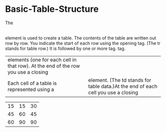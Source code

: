 # Basic-Table-Structure

<table>
The <table> element is used to create a table. The contents of the table are written out row by row.
<tr>
You indicate the start of each row using the opening <tr> tag. (The tr stands for table row.) It is followed by one or more <td> elements (one for each cell in that row). At the end of the row you use a closing </tr> tag.
<td>
Each cell of a table is represented using a <td> element. (The td stands for table data.)At the end of each cell you use a closing </td> tag.

<table>
  <tr>
   <td>15</td>
   <td>15</td>
   <td>30</td>
  </tr>
  <tr>
   <td>45</td>
   <td>60</td>
   <td>45</td>
  </tr>
  <tr>
   <td>60</td>
   <td>90</td>
   <td>90</td>
  </tr>
</table>
